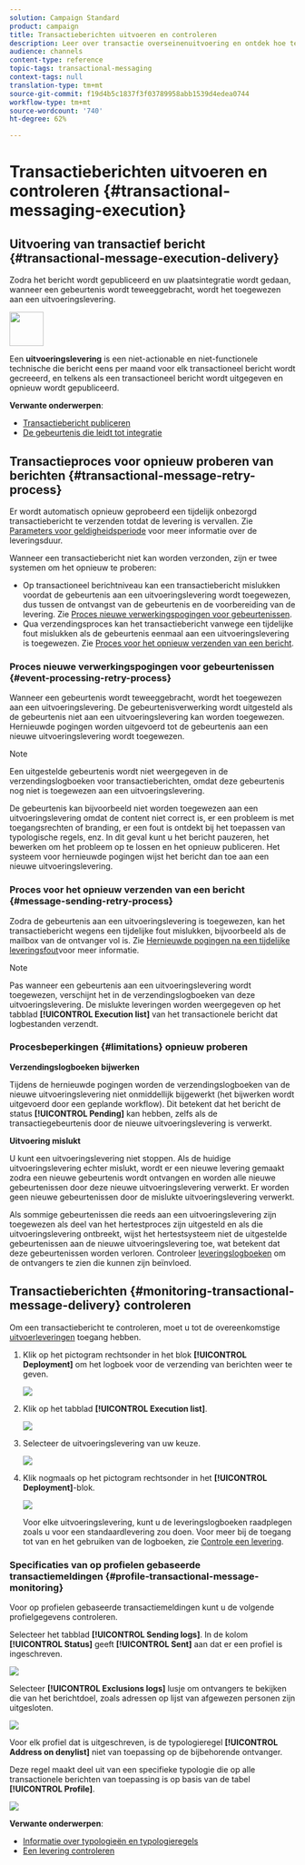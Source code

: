 ```yaml
---
solution: Campaign Standard
product: campaign
title: Transactieberichten uitvoeren en controleren
description: Leer over transactie overseinenuitvoering en ontdek hoe te om transactionele berichten te controleren.
audience: channels
content-type: reference
topic-tags: transactional-messaging
context-tags: null
translation-type: tm+mt
source-git-commit: f19d4b5c1837f3f03789958abb1539d4edea0744
workflow-type: tm+mt
source-wordcount: '740'
ht-degree: 62%

---
```



# Transactieberichten uitvoeren en controleren {#transactional-messaging-execution}

## Uitvoering van transactief bericht {#transactional-message-execution-delivery}

Zodra het bericht wordt gepubliceerd en uw plaatsintegratie wordt gedaan, wanneer een gebeurtenis wordt teweeggebracht, wordt het toegewezen aan een uitvoeringslevering.

<img src="assets/do-not-localize/icon_concepts.svg" width="60px">

Een **uitvoeringslevering** is een niet-actionable en niet-functionele technische die bericht eens per maand voor elk transactioneel bericht wordt gecreeerd, en telkens als een transactioneel bericht wordt uitgegeven en opnieuw wordt gepubliceerd.

**Verwante onderwerpen**:
* [Transactiebericht publiceren](../../channels/using/publishing-transactional-message.md#publishing-a-transactional-message)
* [De gebeurtenis die leidt tot integratie](../../channels/using/getting-started-with-transactional-msg.md#integrate-event-trigger)

## Transactieproces voor opnieuw proberen van berichten {#transactional-message-retry-process}

Er wordt automatisch opnieuw geprobeerd een tijdelijk onbezorgd transactiebericht te verzenden totdat de levering is vervallen. Zie [Parameters voor geldigheidsperiode](../../administration/using/configuring-email-channel.md#validity-period-parameters) voor meer informatie over de leveringsduur.

Wanneer een transactiebericht niet kan worden verzonden, zijn er twee systemen om het opnieuw te proberen:

* Op transactioneel berichtniveau kan een transactiebericht mislukken voordat de gebeurtenis aan een uitvoeringslevering wordt toegewezen, dus tussen de ontvangst van de gebeurtenis en de voorbereiding van de levering. Zie [Proces nieuwe verwerkingspogingen voor gebeurtenissen](#event-processing-retry-process).
* Qua verzendingsproces kan het transactiebericht vanwege een tijdelijke fout mislukken als de gebeurtenis eenmaal aan een uitvoeringslevering is toegewezen. Zie [Proces voor het opnieuw verzenden van een bericht](#message-sending-retry-process).

### Proces nieuwe verwerkingspogingen voor gebeurtenissen {#event-processing-retry-process}

Wanneer een gebeurtenis wordt teweeggebracht, wordt het toegewezen aan een uitvoeringslevering. De gebeurtenisverwerking wordt uitgesteld als de gebeurtenis niet aan een uitvoeringslevering kan worden toegewezen. Hernieuwde pogingen worden uitgevoerd tot de gebeurtenis aan een nieuwe uitvoeringslevering wordt toegewezen.

>[!NOTE]
>
>Een uitgestelde gebeurtenis wordt niet weergegeven in de verzendingslogboeken voor transactieberichten, omdat deze gebeurtenis nog niet is toegewezen aan een uitvoeringslevering.

De gebeurtenis kan bijvoorbeeld niet worden toegewezen aan een uitvoeringslevering omdat de content niet correct is, er een probleem is met toegangsrechten of branding, er een fout is ontdekt bij het toepassen van typologische regels, enz. In dit geval kunt u het bericht pauzeren, het bewerken om het probleem op te lossen en het opnieuw publiceren. Het systeem voor hernieuwde pogingen wijst het bericht dan toe aan een nieuwe uitvoeringslevering.

### Proces voor het opnieuw verzenden van een bericht {#message-sending-retry-process}

Zodra de gebeurtenis aan een uitvoeringslevering is toegewezen, kan het transactiebericht wegens een tijdelijke fout mislukken, bijvoorbeeld als de mailbox van de ontvanger vol is. Zie [Hernieuwde pogingen na een tijdelijke leveringsfout](../../sending/using/understanding-delivery-failures.md#retries-after-a-delivery-temporary-failure)voor meer informatie.

>[!NOTE]
>
>Pas wanneer een gebeurtenis aan een uitvoeringslevering wordt toegewezen, verschijnt het in de verzendingslogboeken van deze uitvoeringslevering. De mislukte leveringen worden weergegeven op het tabblad **[!UICONTROL Execution list]** van het transactionele bericht dat logbestanden verzendt.

### Procesbeperkingen {#limitations} opnieuw proberen

**Verzendingslogboeken bijwerken**

Tijdens de hernieuwde pogingen worden de verzendingslogboeken van de nieuwe uitvoeringslevering niet onmiddellijk bijgewerkt (het bijwerken wordt uitgevoerd door een geplande workflow). Dit betekent dat het bericht de status **[!UICONTROL Pending]** kan hebben, zelfs als de transactiegebeurtenis door de nieuwe uitvoeringslevering is verwerkt.

**Uitvoering mislukt**

U kunt een uitvoeringslevering niet stoppen. Als de huidige uitvoeringslevering echter mislukt, wordt er een nieuwe levering gemaakt zodra een nieuwe gebeurtenis wordt ontvangen en worden alle nieuwe gebeurtenissen door deze nieuwe uitvoeringslevering verwerkt. Er worden geen nieuwe gebeurtenissen door de mislukte uitvoeringslevering verwerkt.

Als sommige gebeurtenissen die reeds aan een uitvoeringslevering zijn toegewezen als deel van het hertestproces zijn uitgesteld en als die uitvoeringslevering ontbreekt, wijst het hertestsysteem niet de uitgestelde gebeurtenissen aan de nieuwe uitvoeringslevering toe, wat betekent dat deze gebeurtenissen worden verloren. Controleer [leveringslogboeken](#monitoring-transactional-message-delivery) om de ontvangers te zien die kunnen zijn beïnvloed.

## Transactieberichten {#monitoring-transactional-message-delivery} controleren

Om een transactiebericht te controleren, moet u tot de overeenkomstige [uitvoerleveringen](#transactional-message-execution-delivery) toegang hebben.

1. Klik op het pictogram rechtsonder in het blok **[!UICONTROL Deployment]** om het logboek voor de verzending van berichten weer te geven.

   ![](assets/message-center_access_logs.png)

1. Klik op het tabblad **[!UICONTROL Execution list]**.

   ![](assets/message-center_execution_tab.png)

1. Selecteer de uitvoeringslevering van uw keuze.

   ![](assets/message-center_execution_delivery.png)

1. Klik nogmaals op het pictogram rechtsonder in het **[!UICONTROL Deployment]**-blok.

   ![](assets/message-center_execution_access_logs.png)

   Voor elke uitvoeringslevering, kunt u de leveringslogboeken raadplegen zoals u voor een standaardlevering zou doen. Voor meer bij de toegang tot van en het gebruiken van de logboeken, zie [Controle een levering](../../sending/using/monitoring-a-delivery.md).

### Specificaties van op profielen gebaseerde transactiemeldingen {#profile-transactional-message-monitoring}

Voor op profielen gebaseerde transactiemeldingen kunt u de volgende profielgegevens controleren.

Selecteer het tabblad **[!UICONTROL Sending logs]**. In de kolom **[!UICONTROL Status]** geeft **[!UICONTROL Sent]** aan dat er een profiel is ingeschreven.

![](assets/message-center_marketing_sending_logs.png)

Selecteer **[!UICONTROL Exclusions logs]** lusje om ontvangers te bekijken die van het berichtdoel, zoals adressen op lijst van afgewezen personen zijn uitgesloten.

![](assets/message-center_marketing_exclusion_logs.png)

Voor elk profiel dat is uitgeschreven, is de typologieregel **[!UICONTROL Address on denylist]** niet van toepassing op de bijbehorende ontvanger.

Deze regel maakt deel uit van een specifieke typologie die op alle transactionele berichten van toepassing is op basis van de tabel **[!UICONTROL Profile]**.

![](assets/message-center_marketing_typology.png)

**Verwante onderwerpen**:

* [Informatie over typologieën en typologieregels](../../sending/using/about-typology-rules.md)
* [Een levering controleren](../../sending/using/monitoring-a-delivery.md)

